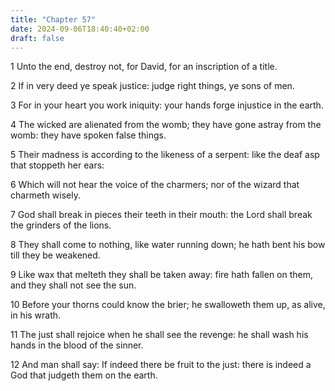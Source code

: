 ```yaml
---
title: "Chapter 57"
date: 2024-09-06T18:40:40+02:00
draft: false
---
```




1 Unto the end, destroy not, for David, for an inscription of a title.

2 If in very deed ye speak justice: judge right things, ye sons of men.

3 For in your heart you work iniquity: your hands forge injustice in the earth.

4 The wicked are alienated from the womb; they have gone astray from the womb: they have spoken false things.

5 Their madness is according to the likeness of a serpent: like the deaf asp that stoppeth her ears:

6 Which will not hear the voice of the charmers; nor of the wizard that charmeth wisely.

7 God shall break in pieces their teeth in their mouth: the Lord shall break the grinders of the lions.

8 They shall come to nothing, like water running down; he hath bent his bow till they be weakened.

9 Like wax that melteth they shall be taken away: fire hath fallen on them, and they shall not see the sun.

10 Before your thorns could know the brier; he swalloweth them up, as alive, in his wrath.

11 The just shall rejoice when he shall see the revenge: he shall wash his hands in the blood of the sinner.

12 And man shall say: If indeed there be fruit to the just: there is indeed a God that judgeth them on the earth.

